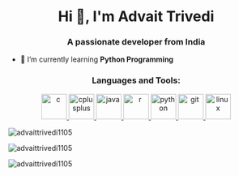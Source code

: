 <h1 align="center">Hi 👋, I'm Advait Trivedi</h1>
<h3 align="center">A passionate developer from India</h3>


- 🌱 I’m currently learning **Python Programming**


<h3 align="center">Languages and Tools:</h3>
<p align="center"> 
<a href="https://www.cprogramming.com/" target="_blank"> <img src="https://devicons.github.io/devicon/devicon.git/icons/c/c-original.svg" alt="c" width="50" height="50"/> </a> <a href="https://www.w3schools.com/cpp/" target="_blank"> <img src="https://devicons.github.io/devicon/devicon.git/icons/cplusplus/cplusplus-original.svg" alt="cplusplus" width="50" height="50"/> </a> 
<a href="https://www.java.com" target="_blank"> <img src="https://devicons.github.io/devicon/devicon.git/icons/java/java-original-wordmark.svg" alt="java" width="50" height="50"/> </a>
<a href="https://www.r-project.org" target="_blank"> <img src="https://www.r-project.org/logo/Rlogo.svg" alt="r" width="50" height="50"/> </a> 
<a href="https://www.python.org" target="_blank"> <img src="https://devicons.github.io/devicon/devicon.git/icons/python/python-original.svg" alt="python" width="50" height="50"/> </a> 
<a href="https://git-scm.com/" target="_blank"> <img src="https://www.vectorlogo.zone/logos/git-scm/git-scm-icon.svg" alt="git" width="50" height="50"/> </a> 
<a href="https://www.linux.org/" target="_blank"> <img src="https://devicons.github.io/devicon/devicon.git/icons/linux/linux-original.svg" alt="linux" width="50" height="50"/> </a> 
</p>

<p><img align="center" src="https://github-readme-stats.vercel.app/api/top-langs?username=advaittrivedi1105&show_icons=true&locale=en&layout=compact" alt="advaittrivedi1105" /></p>

<p><img align="center" src="https://github-readme-stats.vercel.app/api?username=advaittrivedi1105&show_icons=true&locale=en" alt="advaittrivedi1105" /></p>

<p><img align="center" src="https://github-readme-streak-stats.herokuapp.com/?user=advaittrivedi1105&" alt="advaittrivedi1105" /></p>
